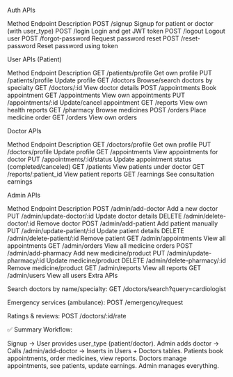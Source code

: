 Auth APIs

Method	Endpoint	Description
POST	/signup	Signup for patient or doctor (with user_type)
POST	/login	Login and get JWT token
POST	/logout	Logout user
POST	/forgot-password	Request password reset
POST	/reset-password	Reset password using token

User APIs (Patient)

Method	Endpoint	Description
GET	/patients/profile	Get own profile
PUT	/patients/profile	Update profile
GET	/doctors	Browse/search doctors by specialty
GET	/doctors/:id	View doctor details
POST	/appointments	Book appointment
GET	/appointments	View own appointments
PUT	/appointments/:id	Update/cancel appointment
GET	/reports	View own health reports
GET	/pharmacy	Browse medicines
POST	/orders	Place medicine order
GET	/orders	View own orders

Doctor APIs

Method	Endpoint	Description
GET	/doctors/profile	Get own profile
PUT	/doctors/profile	Update profile
GET	/appointments	View appointments for doctor
PUT	/appointments/:id/status	Update appointment status (completed/canceled)
GET	/patients	View patients under doctor
GET	/reports/:patient_id	View patient reports
GET	/earnings	See consultation earnings

Admin APIs

Method	Endpoint	Description
POST	/admin/add-doctor	Add a new doctor
PUT	/admin/update-doctor/:id	Update doctor details
DELETE	/admin/delete-doctor/:id	Remove doctor
POST	/admin/add-patient	Add patient manually
PUT	/admin/update-patient/:id	Update patient details
DELETE	/admin/delete-patient/:id	Remove patient
GET	/admin/appointments	View all appointments
GET	/admin/orders	View all medicine orders
POST	/admin/add-pharmacy	Add new medicine/product
PUT	/admin/update-pharmacy/:id	Update medicine/product
DELETE	/admin/delete-pharmacy/:id	Remove medicine/product
GET	/admin/reports	View all reports
GET	/admin/users	View all users
Extra APIs

Search doctors by name/specialty: GET /doctors/search?query=cardiologist

Emergency services (ambulance): POST /emergency/request

Ratings & reviews: POST /doctors/:id/rate

✅ Summary Workflow:

Signup → User provides user_type (patient/doctor).
Admin adds doctor → Calls /admin/add-doctor → Inserts in Users + Doctors tables.
Patients book appointments, order medicines, view reports.
Doctors manage appointments, see patients, update earnings.
Admin manages everything.